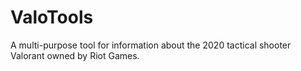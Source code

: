 # ValoTools
A multi-purpose tool for information about the 2020 tactical shooter Valorant owned by Riot Games.
